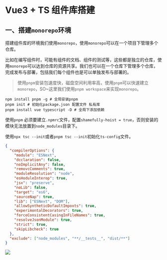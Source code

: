 # Vue3 + TS 组件库搭建

## 一、搭建`monorepo`环境

搭建组件库的环境我们使用`monorepo`，使用`monorepo`可以在一个项目下管理多个仓库。

比如在编写组件时，可能有组件的文档、组件的测试等，这些都是独立的仓库，使用`monorepo`可以达到仓库的资源共享。我们也可以在一个仓库下管理多个仓库，完成发布与部署，包括我们每个组件也是可以单独发布与部署的。

>使用`pnpm`安装包速度快，磁盘空间利用率高，使用`pnpm`可以快速建立`monorepo`，SO~这里我们使用`pnpm workspace`来实现`monorepo`。

```shell
npm install pnpm -g # 全局安装pnpm
pnpm init # 初始化package.json 配置文件 私有库
pnpm install vue typescript -D # 全局下添加依赖
```

使用`pnpm` 必须要建立`.npmrc`文件，配置`shamefully-hoist = true`，否则安装的模块无法放置到`node_modules`目录下。

使用`npx tsc --init`或者`pnpm tsc --init`初始化`ts-config`文件。

```json
{
  "compilerOptions": {
    "module": "ESNext",
    "dcclaration": false,
    "noImplicitAny": false,
    "removcComments": true,
    "moduleResolution": "node",
    "esHoduleInterop": true,
    "jsx": "preserve",
    "noLib": false,
    "target": "es6",
    "sourceNap": true,
    "lib": ["ESNext", "DOM"],
    "allowSyntheticDofaultImpoxts": true,
    "experimontalDecorators": true,
    "forceConsistentCasingInFileNames": true,
    "resolveJsonModule": true,
    "strict": true,
    "skipLibcheck": true
  },
  "exclude": ["node_modules", "**/__tests__", "dist/**"]
}

```

![](https://img2024.cnblogs.com/blog/2332774/202402/2332774-20240225145859100-115275742.png)
